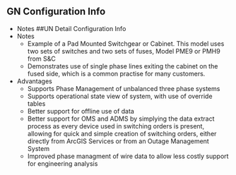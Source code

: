 ## GN Configuration Info
  - Notes
##UN Detail Configuration Info
  - Notes
    - Example of a Pad Mounted Switchgear or Cabinet.  This model uses two sets of switches and two sets of fuses, Model PME9 or PMH9 from S&C
    - Demonstrates use of single phase lines exiting the cabinet on the fused side, which is a common practise for many customers.
  - Advantages
    - Supports Phase Management of unbalanced three phase systems
    - Supports operational state view of system, with use of override tables
    - Better support for offline use of data
    - Better support for OMS and ADMS by simplying the data extract process as every device used in switching orders is present, allowing for quick and simple creation of switching orders, either directly from ArcGIS Services or from an Outage Management System
    - Improved phase managment of wire data to allow less costly support for engineering analysis
   
